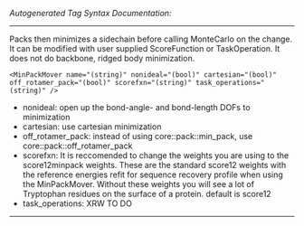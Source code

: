_Autogenerated Tag Syntax Documentation:_

---
Packs then minimizes a sidechain before calling MonteCarlo on the change. It can be modified with user supplied ScoreFunction or TaskOperation. It does not do backbone, ridged body minimization.

```
<MinPackMover name="(string)" nonideal="(bool)" cartesian="(bool)" off_rotamer_pack="(bool)" scorefxn="(string)" task_operations="(string)" />
```

-   nonideal: open up the bond-angle- and bond-length DOFs to minimization
-   cartesian: use cartesian minimization
-   off_rotamer_pack: instead of using core::pack::min_pack, use core::pack::off_rotamer_pack
-   scorefxn: It is reccomended to change the weights you are using to the score12minpack weights. These are the standard score12 weights with the reference energies refit for sequence recovery profile when using the MinPackMover. Without these weights you will see a lot of Tryptophan residues on the surface of a protein. default is score12
-   task_operations: XRW TO DO

---
